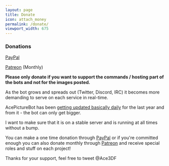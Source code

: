 ```yaml
---
layout: page
title: Donate
icon: attach_money
permalink: /donate/
viewport_width: 675
---
```


### Donations
[PayPal](https://paypal.me/ace3df)

[Patreon](https://www.patreon.com/ace3df) (Monthly)

**Please only donate if you want to support the commands / hosting part of the bots and not for the images posted.**

As the bot grows and spreads out (Twitter, Discord, IRC) it becomes more demanding to serve on each service in real-time.

AcePictureBot has been [getting updated basically daily](https://github.com/ace3df/AcePictureBot/commits/master) for the last year and from it - the bot can only get bigger.

I want to make sure that it is on a stable server and is running at all times without a bump.

You can make a one time donation through [PayPal](https://paypal.me/ace3df) or if you're committed enough you can also donate monthly through [Patreon](https://www.patreon.com/ace3df) and receive special roles and stuff on each project!

Thanks for your support, feel free to tweet @Ace3DF
